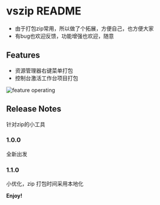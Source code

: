 # vszip README

- 由于打包zip常用，所以做了个拓展，方便自己，也方便大家
- 有bug也欢迎反馈，功能增强也欢迎，随意

## Features
- 资源管理器右键菜单打包
- 控制台激活工作台项目打包

![feature operating](https://raw.githubusercontent.com/youngDun/vszip/master/using.gif)

## Release Notes
针对zip的小工具

### 1.0.0
全新出发
### 1.1.0
小优化，zip 打包时间采用本地化


**Enjoy!**
